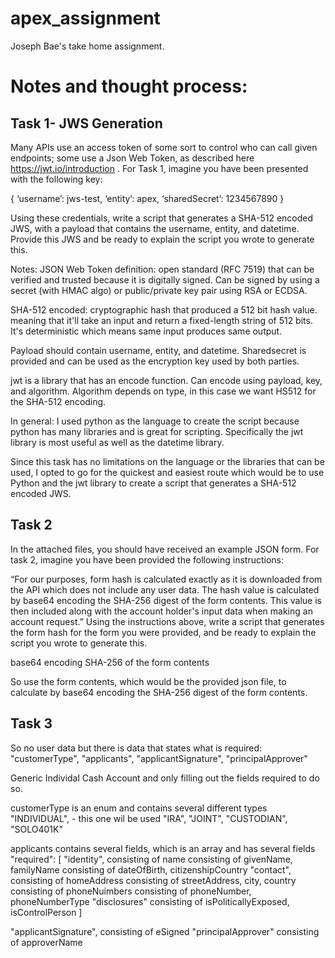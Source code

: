 # apex_assignment

Joseph Bae's take home assignment.

# Notes and thought process:

## Task 1- JWS Generation
Many APIs use an access token of some sort to control who can call given endpoints; some use a Json Web Token, as described here https://jwt.io/introduction . For Task 1, imagine you have been presented with the following key:

{
‘username’: jws-test,
‘entity’: apex,
‘sharedSecret’: 1234567890
}

Using these credentials, write a script that generates a SHA-512 encoded JWS, with a payload that contains the username, entity, and datetime. Provide this JWS and be ready to explain the script you wrote to generate this.

Notes:
JSON Web Token definition: open standard (RFC 7519) that can be verified and trusted because it is digitally signed. Can be signed by using a secret (with HMAC algo) or public/private key pair using RSA or ECDSA.

SHA-512 encoded: cryptographic hash that produced a 512 bit hash value. meaning that it'll take an input and return a fixed-length string of 512 bits. It's deterministic which means same input produces same output.

Payload should contain username, entity, and datetime. 
Sharedsecret is provided and can be used as the encryption key used by both parties.

jwt is a library that has an encode function. Can encode using payload, key, and algorithm. Algorithm depends on type, in this case we want HS512 for the SHA-512 encoding.

In general: I used python as the language to create the script because python has many libraries and is great for scripting. Specifically the jwt library is most useful as well as the datetime library.

Since this task has no limitations on the language or the libraries that can be used, I opted to go for the quickest and easiest route which would be to use Python and the jwt library to create a script that generates a SHA-512 encoded JWS.


## Task 2
In the attached files, you should have received an example 
JSON form. For task 2, imagine you have been provided the following instructions:

“For our purposes, form hash is calculated exactly as it is downloaded from the API which does not include any user data. The hash value is calculated by base64 encoding the SHA-256 digest of the form contents. This value is then included along with the account holder's input data when making an account request.”
Using the instructions above, write a script that generates the form hash for the form you were provided, and be ready to explain the script you wrote to generate this.

base64 encoding SHA-256 of the form contents

So use the form contents, which would be the provided json file, to calculate by base64 encoding the SHA-256 digest of the form contents.


## Task 3
So no user data but there is data that states what is required:
 "customerType", 
 "applicants", 
 "applicantSignature", 
 "principalApprover"

Generic Individal Cash Account and only filling out the fields required to do so.

customerType is an enum and contains several different types
                "INDIVIDUAL",   - this one wil be used
                "IRA",
                "JOINT",
                "CUSTODIAN",
                "SOLO401K"

applicants contains several fields, which is an array and has several fields
"required": [
                    "identity",
    consisting of name
        consisting of givenName, familyName
    consisting of dateOfBirth, citizenshipCountry
                    "contact",
    consisting of homeAddress
        consisting of streetAddress, city, country
    consisting of phoneNuimbers
        consisting of phoneNumber, phoneNumberType
                    "disclosures"
    consisting of isPoliticallyExposed, isControlPerson
                ]

"applicantSignature",
    consisting of eSigned
 "principalApprover"
    consisting of approverName

